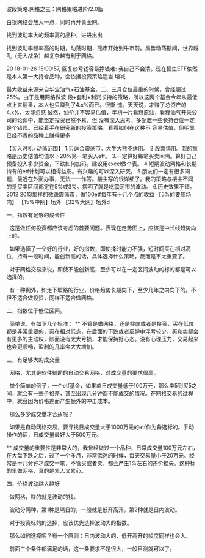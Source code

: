 波段策略.网格之三：网格策略进阶/2.0版

白银网格会放大一点，同时再开黄金网。

找到波动率大的频率高的品种，进进出出

找到波动率频率高的时期，动荡时期，熊市开始到牛市前。局势动荡期间，世界越乱（无大战争）越复杂越有利于网格。



20
18-01-26 15:00:57,
回复@亏钱容易挣钱难: 我自己不会清。现在恒生ETF依然是本人第一大持仓品种，会依据投资策略适当
增减


最大收益来源来自华宝油气+石油基金。二、三月仓位最重的时候，曾经超过25%。由于是用网格做波
段+套利+利润长持的策略，所以这两个基金今年从最低点上来翻番，本人也只赚到了4.x%而已。很惭
愧。天天说，才赚了总资产的4.x%，太能忽悠
诚然，油价并不容易估值，年初一片看衰原油，看衰油气开采公司的论调中，能坚定投资已然不易，但
没有深入思考，多配置一些长持仓位一定是个错误。已经着手在研究新的投资策略，看看如何在这种不
容易估值，但明显已经不贵的品种上赚得更多

【买入时机+动荡范围】
1.只适合震荡市。大牛大熊不适用。
2.股票慎用。我的策略是历史估值均值以下20%第一笔买入etf。
3.一定算好每笔买卖间隔。算好自己预备投入多少资金，下跌如何加码。建议用excel做个表。
4.短期波动网格和长期持有的etf计划可以相得益彰。有兴趣的可以深入研究。
5.朋友们一定有很多问题，最近在外面办事，无法一一作答。楼主写的很详细了。我的策略与楼主不同
的是买卖区间都定在5%或3%。摆明了就是吃震荡市的波动。
6.历史效果不错。2012 2013那样的微跌震荡市，做100etf每年有十几个点的收益
【5%的要用场内】
【15%中网】场外
【32%大网】场外d


一，指数有足够的成长性

  这是做任何投资都应该考虑的首要问题。表现在走势图上，应该是中长线趋势向上的。

  如果选择了一个好的行业，好的指数，即使择时能力不强，短时间买在相对高位，持有一段时间，能创新高的话，具体选择什么策略，反而是不太重要了。

  对于网格交易来说，即使不能创新高，至少可以在一定区间波动的标的都是可以选择的。

  有一种例外，如走下坡路的行业，价格趋势长期向下，至少几年之内向下的。不但不适合做投资，同样不适合做网格。

二，指数位于低位区间。

  简单说，有如下几个标准：
** 不管是做网格，还是抄底或者是投资，买在低位都是非常重要的，买在相对低点，在后面的下跌或者反弹中浮亏较少，买和卖都会有更多的主动权，账面没有太大亏损，才能保持好心态。没有心理压力，交易起来也会更顺畅，盈利的几率会大大增加。

三，有足够大的成交量

  网格，尤其是软件辅助的自动交易网格，对成交量的要求很高。

  举个简单的例子，一个etf基金，如果单日成交量低于100万元，那么卖5到买5之间，就会有一些价格差，甚至出现几分钟都不能成交的情况。在网格交易的过程中，就会因为价格差而产生额外的冲击成本。

  那么多少成交量才合适呢？

  如果是自动网格交易，要寻找日成交量大于1000万元的etf作为备选标的。手动操作的话，日成交量最好大于500万元。

** 成交量的重要性是非常大的，我曾经做过一个品种，日常成交量100万元左右，在大盘下跌之后，过了一个多月，非常低迷的时候，每天交易量小于20万元。经常是十几分钟才成交一笔，不管买或者卖，都会产生1%左右的差价损失。这种标的里做网格，真的是累人又累心。

四，价格波动越大越好

  做网格，赚的就是波动的钱。

  波动分两种，第1种是隔日的，一般就是低开高开。第2种就是日内波动。

  对于投资标的的选择，应该优先选择波动大的指数。

  那么如何选择呢？有一个原则：日内波动大的，低开高开的幅度同样也会大。

  前面三个条件都满足的话，这一条要求不是很大，一般目测就可以了。